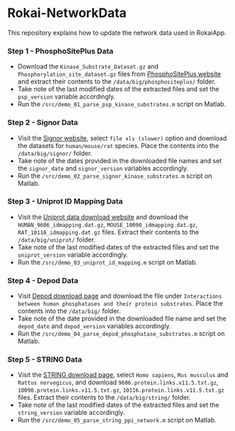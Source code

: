 # Rokai-NetworkData
This repository explains how to update the network data used in RokaiApp.

### Step 1 - PhosphoSitePlus Data
- Download the ``Kinase_Substrate_Dataset.gz`` and ``Phosphorylation_site_dataset.gz`` files from [PhosphoSitePlus website](https://www.phosphosite.org/staticDownloads) and extract their contents to the ``/data/big/phosphositeplus/`` folder. 
- Take note of the last modified dates of the extracted files and set the ``psp_version`` variable accordingly.
- Run the ``/src/demo_01_parse_psp_kinase_substrates.m`` script on Matlab. 

### Step 2 - Signor Data
- Visit the [Signor website](https://signor.uniroma2.it/downloads.php), select ``file xls (slower)`` option and download the datasets for ``human/mouse/rat`` species. Place the contents into the ``/data/big/signor/`` folder. 
- Take note of the dates provided in the downloaded file names and set the ``signor_date`` and ``signor_version`` variables accordingly.
- Run the ``/src/demo_02_parse_signor_kinase_substrates.m`` script on Matlab. 

### Step 3 - Uniprot ID Mapping Data
- Visit the [Uniprot data download website](https://ftp.uniprot.org/pub/databases/uniprot/current_release/knowledgebase/idmapping/by_organism/) and download the ``HUMAN_9606_idmapping.dat.gz``, ``MOUSE_10090_idmapping.dat.gz``, ``RAT_10116_idmapping.dat.gz`` files. Extract their contents to the ``/data/big/uniprot/`` folder. 
- Take note of the last modified dates of the extracted files and set the ``uniprot_version`` variable accordingly.
- Run the ``/src/demo_03_uniprot_id_mapping.m`` script on Matlab. 

### Step 4 - Depod Data
- Visit [Depod download page](http://depod.bioss.uni-freiburg.de/download.php) and download the file under ``Interactions between human phosphatases and their protein substrates``. Place the contents into the ``/data/big/`` folder. 
- Take note of the date provided in the downloaded file name and set the ``depod_date`` and ``depod_version`` variables accordingly.
- Run the ``/src/demo_04_parse_depod_phosphatase_substrates.m`` script on Matlab. 

### Step 5 - STRING Data
- Visit the [STRING download page](https://string-db.org/cgi/download), select ``Homo sapiens``, ``Mus musculus`` and ``Rattus norvegicus``, and download ``9606.protein.links.v11.5.txt.gz``, ``10090.protein.links.v11.5.txt.gz``, ``10116.protein.links.v11.5.txt.gz`` files. Extract their contents to the ``/data/big/string/`` folder. 
- Take note of the last modified dates of the extracted files and set the ``string_version`` variable accordingly.
- Run the ``/src/demo_05_parse_string_ppi_network.m`` script on Matlab. 
